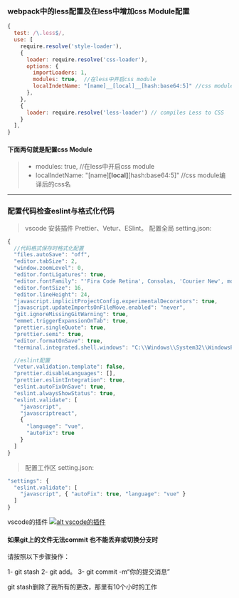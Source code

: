 ### webpack中的less配置及在less中增加css Module配置
```javascript
{
  test: /\.less$/,
  use: [
    require.resolve('style-loader'),
    {
      loader: require.resolve('css-loader'),
      options: {
        importLoaders: 1,
        modules: true,  //在less中开启css module
        localIndetName: "[name]__[local]__[hash:base64:5]" //css module编译后的css名
      },
    },
    {
      loader: require.resolve('less-loader') // compiles Less to CSS
    }
  ],
}
```     
#### 下面两句就是配置css Module
> - modules: true,  //在less中开启css module
>  - localIndetName: "[name]__[local]__[hash:base64:5]" //css module编译后的css名


----

### 配置代码检查eslint与格式化代码
> vscode 安装插件 Prettier、Vetur、ESlint。
> 配置全局 setting.json:
```javascript
{
  //代码格式保存时格式化配置
  "files.autoSave": "off",
  "editor.tabSize": 2,
  "window.zoomLevel": 0,
  "editor.fontLigatures": true,
  "editor.fontFamily": "'Fira Code Retina', Consolas, 'Courier New', monospace",
  "editor.fontSize": 16,
  "editor.lineHeight": 24,
  "javascript.implicitProjectConfig.experimentalDecorators": true,
  "javascript.updateImportsOnFileMove.enabled": "never",
  "git.ignoreMissingGitWarning": true,
  "emmet.triggerExpansionOnTab": true,
  "prettier.singleQuote": true,
  "prettier.semi": true,
  "editor.formatOnSave": true,
  "terminal.integrated.shell.windows": "C:\\Windows\\System32\\WindowsPowerShell\\v1.0\\powershell.exe",

  //eslint配置
  "vetur.validation.template": false,
  "prettier.disableLanguages": [],
  "prettier.eslintIntegration": true,
  "eslint.autoFixOnSave": true,
  "eslint.alwaysShowStatus": true,
  "eslint.validate": [
    "javascript",
    "javascriptreact",
    {
      "language": "vue",
      "autoFix": true
    }
  ]
}
```

> 配置工作区 setting.json:
```javascript
"settings": {
  "eslint.validate": [
    "javascript", { "autoFix": true, "language": "vue" }
  ]
}
```

vscode的插件
[![alt vscode的插件](https://i.loli.net/2019/03/06/5c7f37fd58f67.jpg "title")](https://i.loli.net/2019/03/06/5c7f37fd58f67.jpg)

#### 如果git上的文件无法commit 也不能丢弃或切换分支时
请按照以下步骤操作：

1- git stash 
2- git add。
3- git commit -m“你的提交消息”

git stash删除了我所有的更改，那里有10个小时的工作
